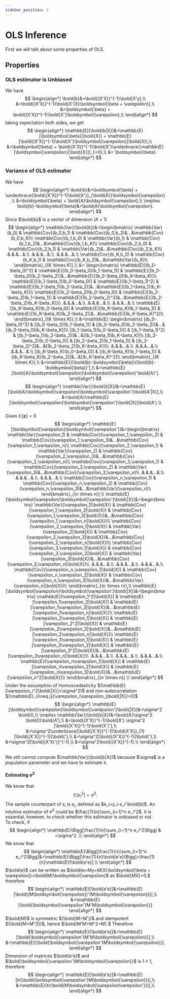 ```yaml
---
sidebar_position: 3
---
```

# OLS Inference

First we will talk about some properties of OLS.

## Properties

### OLS estimator is Unbiased

We have
$$
\begin{align*}
    \bold{b}&=\bold{(X'X)}^{-1}\bold{X'y},\\
    &=\bold{(X'X)}^{-1}\bold{X'(X}\boldsymbol{\beta + \varepsilon)},\\
    &=\boldsymbol{\beta} + \bold{(X'X)}^{-1}\bold{X'}\boldsymbol{\varepsilon},\\
\end{align*}
$$
taking expectation both sides, we get
$$
\begin{align*}
    \mathbb{E}[\bold{b|X}]&=\mathbb{E}[\boldsymbol{\beta}|\bold{X}] + \mathbb{E}[\bold{(X'X)}^{-1}\bold{X'}\boldsymbol{\varepsilon}|\bold{X}],\\
    &=\boldsymbol{\beta} + \bold{(X'X)}^{-1}\bold{X'}\underbrace{\mathbb{E}[\boldsymbol{\varepsilon}|\bold{X}]}_{=0},\\
    &= \boldsymbol{\beta}.
\end{align*}
$$

### Variance of OLS estimator

We have
$$
\begin{align*}
    \bold{b}&=\boldsymbol{\beta} + \underbrace{\bold{(X'X)}^{-1}\bold{X'}}_{\bold{A}}\boldsymbol{\varepsilon},\\
    &=\boldsymbol{\beta} + \bold{A}\boldsymbol{\varepsilon},\\
    \implies \bold{b}-\boldsymbol{\beta}&=\bold{A}\boldsymbol{\varepsilon}.
\end{align*}
$$
Since $\bold{b}$ is a vector of dimension $(K \times 1)$
$$
\begin{align*}
    \mathbb{Var}(\bold{b})&=\begin{bmatrix}
\mathbb{Var}(b_0) & \mathbb{Cov}(b_0,b_1) & \mathbb{Cov}(b_0,b_2)&...&\mathbb{Cov}(b_0,b_K)\\
\mathbb{Cov}(b_1,b_0) & \mathbb{Var}(b_1) & \mathbb{Cov}(b_1,b_2)&...&\mathbb{Cov}(b_1,b_K)\\
\mathbb{Cov}(b_2,b_0) & \mathbb{Cov}(b_2,b_1) & \mathbb{Var}(b_2)&...&\mathbb{Cov}(b_2,b_K)\\
.&.&.&...&.\\
.&.&.&...&.\\
.&.&.&...&.\\
\mathbb{Cov}(b_K,b_0) & \mathbb{Cov}(b_K,b_1) & \mathbb{Cov}(b_K,b_2)&...&\mathbb{Var}(b_K)\\
\end{bmatrix}_{(K \times K)},\\
&=
\begin{bmatrix}
\mathbb{E}[(b_0-\beta_0)^2] & \mathbb{E}[(b_0-\beta_0)(b_1-\beta_1)] & \mathbb{E}[(b_0-\beta_0)(b_2-\beta_2)]&...&\mathbb{E}[(b_0-\beta_0)(b_K-\beta_K)]\\
\mathbb{E}[(b_1-\beta_1)(b_0-\beta_0)] & \mathbb{E}[(b_1-\beta_1)^2] & \mathbb{E}[(b_1-\beta_1)(b_2-\beta_2)]&...&\mathbb{E}[(b_1-\beta_1)(b_K-\beta_K)]\\
\mathbb{E}[(b_2-\beta_2)(b_0-\beta_0)] & \mathbb{E}[(b_2-\beta_2)(b_1-\beta_1)] & \mathbb{E}[(b_2-\beta_2)^2]&...&\mathbb{E}[(b_2-\beta_2)(b_K-\beta_K)]\\
.&.&.&...&.\\
.&.&.&...&.\\
.&.&.&...&.\\
\mathbb{E}[(b_K-\beta_K)(b_0-\beta_0)] & \mathbb{E}[(b_K-\beta_K)(b_1-\beta_1)] & \mathbb{E}[(b_K-\beta_K)(b_2-\beta_2)]&...&\mathbb{E}[(b_K-\beta_K)^2]\\
\end{bmatrix}_{(K \times K)},\\
&=\mathbb{E}
\begin{bmatrix}
[(b_0-\beta_0)^2] & [(b_0-\beta_0)(b_1-\beta_1)] & [(b_0-\beta_0)(b_2-\beta_2)]&...&[(b_0-\beta_0)(b_K-\beta_K)]\\
[(b_1-\beta_1)(b_0-\beta_0)] & [(b_1-\beta_1)^2] & [(b_1-\beta_1)(b_2-\beta_2)]&...&[(b_1-\beta_1)(b_K-\beta_K)]\\
[(b_2-\beta_2)(b_0-\beta_0)] & [(b_2-\beta_2)(b_1-\beta_1)] & [(b_2-\beta_2)^2]&...&[(b_2-\beta_2)(b_K-\beta_K)]\\
.&.&.&...&.\\
.&.&.&...&.\\
.&.&.&...&.\\
[(b_K-\beta_K)(b_0-\beta_0)] & [(b_K-\beta_K)(b_1-\beta_1)] & [(b_K-\beta_K)(b_2-\beta_2)]&...&[(b_K-\beta_K)^2]\\
\end{bmatrix}_{(K \times K)},\\
&=\mathbb{E}[(\bold{b}-\boldsymbol{\beta})(\bold{b}-\boldsymbol{\beta})'],\\
&=\mathbb{E}[\bold{A}\boldsymbol{\varepsilon}\boldsymbol{\varepsilon}'\bold{A}'].
\end{align*}
$$
$$
\begin{align*}
    \mathbb{Var}(\bold{b|X})&=\mathbb{E}[\bold{A}\boldsymbol{\varepsilon}\boldsymbol{\varepsilon'}\bold{A'|X}],\\
    &=\bold{A}\mathbb{E}[\boldsymbol{\varepsilon}\boldsymbol{\varepsilon'}\bold{|X}]\bold{A'}.\\
\end{align*}
$$
Given $\mathbb{E}[\boldsymbol{\varepsilon}]=0$
$$
\begin{align*}
    \mathbb{E}[\boldsymbol{\varepsilon}\boldsymbol{\varepsilon'}]&=\begin{bmatrix}
\mathbb{Var}(\varepsilon_1) & \mathbb{Cov}(\varepsilon_1,\varepsilon_2) & \mathbb{Cov}(\varepsilon_1,\varepsilon_3)&...&\mathbb{Cov}(\varepsilon_1,\varepsilon_n)\\
\mathbb{Cov}(\varepsilon_2,\varepsilon_1) & \mathbb{Var}(\varepsilon_2) & \mathbb{Cov}(\varepsilon_2,\varepsilon_3)&...&\mathbb{Cov}(\varepsilon_2,\varepsilon_n)\\
\mathbb{Cov}(\varepsilon_3,\varepsilon_1) & \mathbb{Cov}(\varepsilon_3,\varepsilon_2) & \mathbb{Var}(\varepsilon_3)&...&\mathbb{Cov}(\varepsilon_3,\varepsilon_n)\\
.&.&.&...&.\\
.&.&.&...&.\\
.&.&.&...&.\\
\mathbb{Cov}(\varepsilon_n,\varepsilon_1) & \mathbb{Cov}(\varepsilon_n,\varepsilon_2) & \mathbb{Cov}(\varepsilon_n,\varepsilon_3)&...&\mathbb{Var}(\varepsilon_n)\\
\end{bmatrix}_{(n \times n)},\\
\mathbb{E}[\boldsymbol{\varepsilon}\boldsymbol{\varepsilon'}\bold{|X}]&=\begin{bmatrix}
\mathbb{Var}(\varepsilon_1|\bold{X}) & \mathbb{Cov}(\varepsilon_1,\varepsilon_2|\bold{X}) & \mathbb{Cov}(\varepsilon_1,\varepsilon_3|\bold{X})&...&\mathbb{Cov}(\varepsilon_1,\varepsilon_n|\bold{X})\\
\mathbb{Cov}(\varepsilon_2,\varepsilon_1|\bold{X}) & \mathbb{Var}(\varepsilon_2|\bold{X}) & \mathbb{Cov}(\varepsilon_2,\varepsilon_3|\bold{X})&...&\mathbb{Cov}(\varepsilon_2,\varepsilon_n|\bold{X})\\
\mathbb{Cov}(\varepsilon_3,\varepsilon_1|\bold{X}) & \mathbb{Cov}(\varepsilon_3,\varepsilon_2|\bold{X}) & \mathbb{Var}(\varepsilon_3|\bold{X})&...&\mathbb{Cov}(\varepsilon_3,\varepsilon_n|\bold{X})\\
.&.&.&...&.\\
.&.&.&...&.\\
.&.&.&...&.\\
\mathbb{Cov}(\varepsilon_n,\varepsilon_1|\bold{X}) & \mathbb{Cov}(\varepsilon_n,\varepsilon_2|\bold{X}) & \mathbb{Cov}(\varepsilon_n,\varepsilon_3|\bold{X})&...&\mathbb{Var}(\varepsilon_n|\bold{X})\\
\end{bmatrix}_{(n \times n)},\\
\mathbb{E}[\boldsymbol{\varepsilon}\boldsymbol{\varepsilon'}\bold{|X}]&=\begin{bmatrix}
    \mathbb{E}[\varepsilon_1^2|\bold{X}] & \mathbb{E}[\varepsilon_1\varepsilon_2|\bold{X}] & \mathbb{E}[\varepsilon_1\varepsilon_3|\bold{X}]&...&\mathbb{E}[\varepsilon_1\varepsilon_n|\bold{X}]\\
    \mathbb{E}[\varepsilon_2\varepsilon_1|\bold{X}] & \mathbb{E}[\varepsilon_2^2|\bold{X}] & \mathbb{E}[\varepsilon_2\varepsilon_3|\bold{X}]&...&\mathbb{E}[\varepsilon_2\varepsilon_n|\bold{X}]\\
    \mathbb{E}[\varepsilon_3\varepsilon_1|\bold{X}] & \mathbb{E}[\varepsilon_3\varepsilon_2|\bold{X}] & \mathbb{E}[\varepsilon_3^2|\bold{X}]&...&\mathbb{E}[\varepsilon_3\varepsilon_n|\bold{X}]\\
    .&.&.&...&.\\
    .&.&.&...&.\\
    .&.&.&...&.\\
    \mathbb{E}[\varepsilon_n\varepsilon_1|\bold{X}] & \mathbb{E}[\varepsilon_n\varepsilon_2|\bold{X}] & \mathbb{E}[\varepsilon_n\varepsilon_3|\bold{X}]&...&\mathbb{E}[\varepsilon_n^2|\bold{X}]\\
\end{bmatrix}_{(n \times n)}.\\
\end{align*}
$$
Under the assumption of Homoscedasticity $(\mathbb{E}[\varepsilon_i^2\bold{|X}]=\sigma^2)$ and non-autocorrelation $(\mathbb{E}_{i\neq j}[\varepsilon_i\varepsilon_j\bold{|X}]=0)$
$$
\begin{align*}
    \mathbb{E}[\boldsymbol{\varepsilon}\boldsymbol{\varepsilon'}\bold{|X}]&=\sigma^2 \bold{I},\\
    \implies \mathbb{Var}(\bold{b|X})&=\bold{A}\sigma^2 \bold{I}\bold{A'},\\
    &=\bold{(X'X)}^{-1}\bold{X'} \sigma^2 [\bold{(X'X)}^{-1}\bold{X']'},\\
    &=\sigma^2\underbrace{\bold{(X'X)}^{-1}\bold{X'X}}_{1}[\bold{(X'X)}^{-1}]\bold{'},\\
    &=\sigma^2[\bold{(X'X)}^{-1}]\bold{'},\\
    &=\sigma^2[\bold{(X'X)'}]^{-1},\\
    &=\sigma^2\bold{(X'X)}^{-1}.\\
\end{align*}
$$
<div style={{ textAlign: 'justify', color: 'red' }}>
We still cannot compute $\mathbb{Var}(\bold{b|X})$ because $\sigma$ is a population parameter and we have to estimate it.
</div>

#### Estimating $\sigma^2$

We know that
$$
\mathbb{E}[\varepsilon_i^2]=\sigma^2.
$$
The sample counterpart of $\varepsilon_i$ is $e_i$, defined as $e_i=y_i-x_i'\bold{b}$. An intuitive estimator of $\sigma^2$ could be $\frac{1}{n}\sum_{i=1}^n e_i^2$. It is essential, however, to check whether this estimator is unbiased or not.  
To check, if
$$
\begin{align*}
    \mathbb{E}\Bigg[\frac{1}{n}\sum_{i=1}^n e_i^2\Bigg] & =\sigma^2 .\\
\end{align*}
$$
We know that
$$
\begin{align*}
    \mathbb{E}\Bigg[\frac{1}{n}\sum_{i=1}^n e_i^2\Bigg]&=\mathbb{E}\Bigg[\frac{1}{n}\bold{e'e}\Bigg]=\frac{1}{n}\mathbb{E}[\bold{e'e}].\\
\end{align*}
$$
$\bold{e}$ can be written as $\bold{e=My=M[X}\boldsymbol{\beta + \varepsilon]}=\bold{M}\boldsymbol{\varepsilon}$ as $\bold{MX}=0,$ therefore
$$
\begin{align*}
    \mathbb{E}[\bold{e'e}]&=\mathbb{E}[\bold{(M\boldsymbol{\varepsilon})'(M\boldsymbol{\varepsilon})}],\\
    &=\mathbb{E}[\bold{\boldsymbol{\varepsilon'}M'M\boldsymbol{\varepsilon}}]
\end{align*}
$$
$\bold{M}$ is symmetric $(\bold{M=M'})$ and idempotent $(\bold{M=M^2})$, hence $\bold{M'M=M^2=M}.$ Therefore
$$
\begin{align*}
    \mathbb{E}[\bold{e'e}]&=\mathbb{E}[\bold{\boldsymbol{\varepsilon'}M'M\boldsymbol{\varepsilon}}],\\
    &=\mathbb{E}[\bold{\boldsymbol{\varepsilon'}M\boldsymbol{\varepsilon}}].
\end{align*}
$$
Dimension of matrices $\bold{e'e}$ and $\bold{\boldsymbol{\varepsilon'}M\boldsymbol{\varepsilon}}$ is $1\times 1$, therefore
$$
\begin{align*}
    \mathbb{E}[\bold{e'e}]&=\mathbb{E}[tr(\bold{\boldsymbol{\varepsilon'}M\boldsymbol{\varepsilon}})],\\
    &=\mathbb{E}[tr(\bold{M\boldsymbol{\varepsilon\varepsilon'}})],\\
\end{align*}
$$